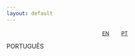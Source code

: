 ```yaml
---
layout: default
---
```


<style>
.btn-size {
    font-size: 12px;
    padding: 12px;
}
</style>

<p style="text-align:center;">
     <a href="./index.html" class="btn btn-primary btn-size">EN</a>
     <a href="./pt.html" class="btn btn-primary btn-size">PT</a>
</p>

PORTUGUÊS
